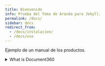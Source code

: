 ```yaml
---
title: Bienvenido
info: Prueba del Tema de Aranda para Jekyll.
permalink: /docs/
sidebar: docs
redirect_from:
  - /docs/instalacion/
  - /docs/uso
---
```


Ejemplo de un manual de los productos.
<details>
    <summary>What is Document360</summary>
    <p>A well structured product to create a world class knowledge base for your customers and employees. Content producers get the power whereas the Content consumers get the simplicity.</p>
<h4>Core parts</h4>
<p>Knowledge base portal</p>
<p>Knowledge base site</p>
<p>Knowledge base widget</p>
<p>API documentation</p>
</details>

